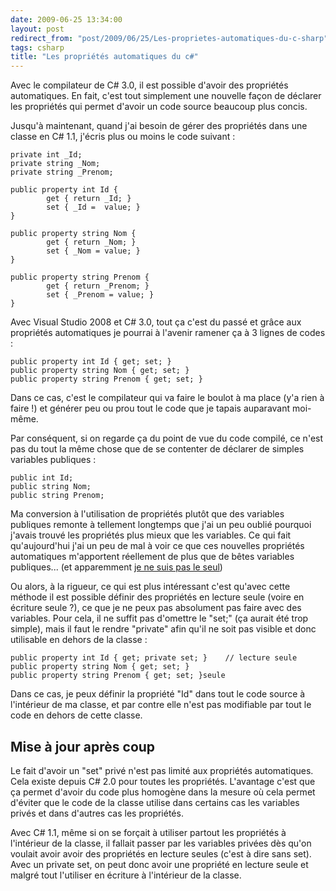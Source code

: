 ```yaml
---
date: 2009-06-25 13:34:00
layout: post
redirect_from: "post/2009/06/25/Les-proprietes-automatiques-du-c-sharp"
tags: csharp
title: "Les propriétés automatiques du c#"
---
```


Avec le compilateur de C# 3.0, il est possible d'avoir des propriétés
automatiques. En fait, c'est tout simplement une nouvelle façon de déclarer les
propriétés qui permet d'avoir un code source beaucoup plus concis.

Jusqu'à maintenant, quand j'ai besoin de gérer des propriétés dans une
classe en C# 1.1, j'écris plus ou moins le code suivant :

```
private int _Id;
private string _Nom;
private string _Prenom;

public property int Id {
        get { return _Id; }
        set { _Id =  value; }
}

public property string Nom {
        get { return _Nom; }
        set { _Nom = value; }
}

public property string Prenom {
        get { return _Prenom; }
        set { _Prenom = value; }
}
```

Avec Visual Studio 2008 et C# 3.0, tout ça c'est du passé et grâce aux
propriétés automatiques je pourrai à l'avenir ramener ça à 3 lignes de
codes :

```
public property int Id { get; set; }
public property string Nom { get; set; }
public property string Prenom { get; set; }
```

Dans ce cas, c'est le compilateur qui va faire le boulot à ma place (y'a
rien à faire !) et générer peu ou prou tout le code que je tapais auparavant
moi-même.

Par conséquent, si on regarde ça du point de vue du code compilé, ce n'est
pas du tout la même chose que de se contenter de déclarer de simples variables
publiques :

```
public int Id;
public string Nom;
public string Prenom;
```

Ma conversion à l'utilisation de propriétés plutôt que des variables
publiques remonte à tellement longtemps que j'ai un peu oublié pourquoi j'avais
trouvé les propriétés plus mieux que les variables. Ce qui fait qu'aujourd'hui
j'ai un peu de mal à voir ce que ces nouvelles propriétés automatiques
m'apportent réellement de plus que de bêtes variables publiques... (et
apparemment [je ne suis pas le seul](http://stackoverflow.com/questions/174198/c3-0-automatic-properties-why-not-access-the-field-directly/174201))

Ou alors, à la rigueur, ce qui est plus intéressant c'est qu'avec cette
méthode il est possible définir des propriétés en lecture seule (voire en
écriture seule ?), ce que je ne peux pas absolument pas faire avec des
variables. Pour cela, il ne suffit pas d'omettre le "set;" (ça aurait été trop
simple), mais il faut le rendre "private" afin qu'il ne soit pas visible et
donc utilisable en dehors de la classe :

```
public property int Id { get; private set; }    // lecture seule
public property string Nom { get; set; }
public property string Prenom { get; set; }seule
```

Dans ce cas, je peux définir la propriété "Id" dans tout le code source à
l'intérieur de ma classe, et par contre elle n'est pas modifiable par tout le
code en dehors de cette classe.

## Mise à jour après coup

Le fait d'avoir un "set" privé n'est pas limité aux propriétés automatiques.
Cela existe depuis C# 2.0 pour toutes les propriétés. L'avantage c'est que ça
permet d'avoir du code plus homogène dans la mesure où cela permet d'éviter que
le code de la classe utilise dans certains cas les variables privés et dans
d'autres cas les propriétés.

Avec C# 1.1, même si on se forçait à utiliser partout les propriétés à
l'intérieur de la classe, il fallait passer par les variables privées dès qu'on
voulait avoir avoir des propriétés en lecture seules (c'est à dire sans set).
Avec un private set, on peut donc avoir une propriété en lecture seule et
malgré tout l'utiliser en écriture à l'intérieur de la classe.
